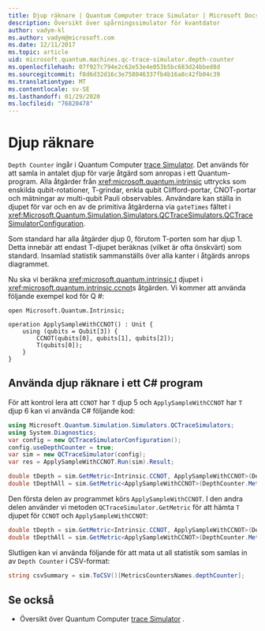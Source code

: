 ```yaml
---
title: Djup räknare | Quantum Computer trace Simulator | Microsoft Docs
description: Översikt över spårningssimulator för kvantdator
author: vadym-kl
ms.author: vadym@microsoft.com
ms.date: 12/11/2017
ms.topic: article
uid: microsoft.quantum.machines.qc-trace-simulator.depth-counter
ms.openlocfilehash: 07f927c794e2c62e53e4e053b5bc683d24bbed8d
ms.sourcegitcommit: f8d6d32d16c3e758046337fb4b16a8c42fb04c39
ms.translationtype: MT
ms.contentlocale: sv-SE
ms.lasthandoff: 01/29/2020
ms.locfileid: "76820478"
---
```

# <a name="depth-counter"></a>Djup räknare

`Depth Counter` ingår i Quantum Computer [trace Simulator](xref:microsoft.quantum.machines.qc-trace-simulator.intro).
Det används för att samla in antalet djup för varje åtgärd som anropas i ett Quantum-program. Alla åtgärder från <xref:microsoft.quantum.intrinsic> uttrycks som enskilda qubit-rotationer, T-grindar, enkla qubit Clifford-portar, CNOT-portar och mätningar av multi-qubit Pauli observables. Användare kan ställa in djupet för var och en av de primitiva åtgärderna via `gateTimes` fältet i <xref:Microsoft.Quantum.Simulation.Simulators.QCTraceSimulators.QCTraceSimulatorConfiguration>.

Som standard har alla åtgärder djup 0, förutom T-porten som har djup 1. Detta innebär att endast T-djupet beräknas (vilket är ofta önskvärt) som standard. Insamlad statistik sammanställs över alla kanter i åtgärds anrops diagrammet. 

Nu ska vi beräkna <xref:microsoft.quantum.intrinsic.t> djupet i <xref:microsoft.quantum.intrinsic.ccnot>s åtgärden. Vi kommer att använda följande exempel kod för Q #:

```qsharp
open Microsoft.Quantum.Intrinsic;

operation ApplySampleWithCCNOT() : Unit {
    using (qubits = Qubit[3]) {
        CCNOT(qubits[0], qubits[1], qubits[2]);
        T(qubits[0]);
    }
}
```

## <a name="using-depth-counter-within-a-c-program"></a>Använda djup räknare i ett C# program

För att kontrol lera att `CCNOT` har `T` djup 5 och `ApplySampleWithCCNOT` har `T` djup 6 kan vi använda C# följande kod:

```csharp 
using Microsoft.Quantum.Simulation.Simulators.QCTraceSimulators;
using System.Diagnostics;
var config = new QCTraceSimulatorConfiguration();
config.useDepthCounter = true;
var sim = new QCTraceSimulator(config);
var res = ApplySampleWithCCNOT.Run(sim).Result;

double tDepth = sim.GetMetric<Intrinsic.CCNOT, ApplySampleWithCCNOT>(DepthCounter.Metrics.Depth);
double tDepthAll = sim.GetMetric<ApplySampleWithCCNOT>(DepthCounter.Metrics.Depth);
```

Den första delen av programmet körs `ApplySampleWithCCNOT`. I den andra delen använder vi metoden `QCTraceSimulator.GetMetric` för att hämta `T` djupet för `CCNOT` och `ApplySampleWithCCNOT`: 

```csharp
double tDepth = sim.GetMetric<Intrinsic.CCNOT, ApplySampleWithCCNOT>(DepthCounter.Metrics.Depth);
double tDepthAll = sim.GetMetric<ApplySampleWithCCNOT>(DepthCounter.Metrics.Depth);
```

Slutligen kan vi använda följande för att mata ut all statistik som samlas in av `Depth Counter` i CSV-format:
```csharp
string csvSummary = sim.ToCSV()[MetricsCountersNames.depthCounter];
```

## <a name="see-also"></a>Se också ##

- Översikt över Quantum Computer [trace Simulator](xref:microsoft.quantum.machines.qc-trace-simulator.intro) .
